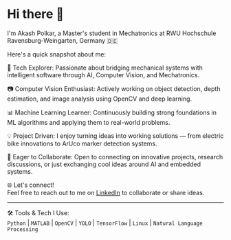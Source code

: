 # Hi there 👋  
I'm Akash Polkar, a Master's student in Mechatronics at RWU Hochschule Ravensburg-Weingarten, Germany 🇩🇪

Here's a quick snapshot about me:

🤖 Tech Explorer: Passionate about bridging mechanical systems with intelligent software through AI, Computer Vision, and Mechatronics.

📷 Computer Vision Enthusiast: Actively working on object detection, depth estimation, and image analysis using OpenCV and deep learning.

📊 Machine Learning Learner: Continuously building strong foundations in ML algorithms and applying them to real-world problems.

💡 Project Driven: I enjoy turning ideas into working solutions — from electric bike innovations to ArUco marker detection systems.

🚀 Eager to Collaborate: Open to connecting on innovative projects, research discussions, or just exchanging cool ideas around AI and embedded systems.

🌐 Let's connect!  
Feel free to reach out to me on [LinkedIn](https://www.linkedin.com/in/akashpolkar) to collaborate or share ideas.

---

🛠️ Tools & Tech I Use:  
`Python` | `MATLAB` | `OpenCV` | `YOLO` | `TensorFlow` | `Linux` | `Natural Language Processing` 


